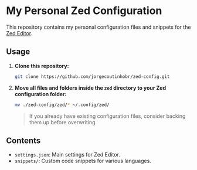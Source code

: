 # My Personal Zed Configuration

This repository contains my personal configuration files and snippets for the [Zed Editor](https://zed.dev/).

## Usage

1. **Clone this repository:**

   ```sh
   git clone https://github.com/jorgecoutinhobr/zed-config.git
   ```

2. **Move all files and folders inside the `zed` directory to your Zed configuration folder:**

   ```sh
   mv ./zed-config/zed/* ~/.config/zed/
   ```

   > If you already have existing configuration files, consider backing them up before overwriting.

## Contents

- `settings.json`: Main settings for Zed Editor.
- `snippets/`: Custom code snippets for various languages.
